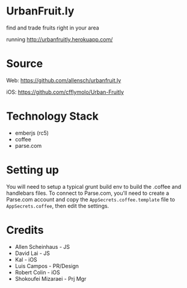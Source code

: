 # UrbanFruit.ly 
find and trade fruits right in your area




running http://urbanfruitly.herokuapp.com/

# Source

Web: https://github.com/allensch/urbanfruit.ly

iOS: https://github.com/cfflymolo/Urban-Fruitly


# Technology Stack

* emberjs (rc5)
* coffee
* parse.com


# Setting up

You will need to setup a typical grunt build env to build the .coffee and handlebars files.  To connect to Parse.com, you'll need to create a Parse.com account and copy the `AppSecrets.coffee.template` file to `AppSecrets.coffee`, then edit the settings.

# Credits
* Allen Scheinhaus - JS
* David Lai - JS
* Kal - iOS
* Luis Campos - PR/Design
* Robert Colin - iOS
* Shokoufei Mizaraei - Prj Mgr
